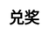 ---
title: 兑奖
layout: toto_3/bonus
description: 玩幸运游戏多多3的时候，在这里查看自己是否中奖.
js: ["js/sound.js", "js/i19n.js", "js/game/toto_3/share.js", "js/game/toto_3/bonus.js"]
css: ["css/game/toto_3/list.css"]
---